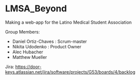 # LMSA_Beyond

Making a web-app for the Latino Medical Student Association

Group Members:
- Daniel Ortiz-Chaves : Scrum-master
- Nikita Udodenko : Product Owner
- Alec Hubacher
- Matthew Mueller

Jira: https://door-keys.atlassian.net/jira/software/projects/G53/boards/4/backlog

